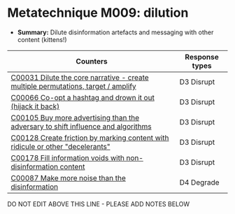 # Metatechnique M009: dilution

* **Summary:** Dilute disinformation artefacts and messaging with other content (kittens!)


| Counters | Response types |
| -------- | -------------- |
| [C00031 Dilute the core narrative - create multiple permutations, target / amplify](../counters/C00031.md) | D3 Disrupt |
| [C00066 Co-opt a hashtag and drown it out (hijack it back)](../counters/C00066.md) | D3 Disrupt |
| [C00105 Buy more advertising than the adversary to shift influence and algorithms](../counters/C00105.md) | D3 Disrupt |
| [C00128 Create friction by marking content with ridicule or other "decelerants"](../counters/C00128.md) | D3 Disrupt |
| [C00178 Fill information voids with non-disinformation content](../counters/C00178.md) | D3 Disrupt |
| [C00087 Make more noise than the disinformation](../counters/C00087.md) | D4 Degrade |



DO NOT EDIT ABOVE THIS LINE - PLEASE ADD NOTES BELOW